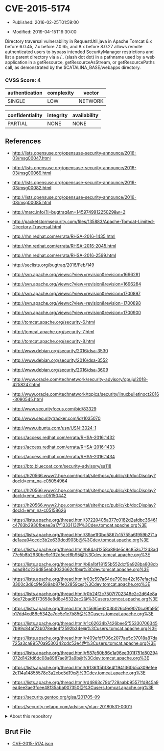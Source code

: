 # CVE-2015-5174

- Published: 2016-02-25T01:59:00

- Modified: 2019-04-15T16:30:00

Directory traversal vulnerability in RequestUtil.java in Apache Tomcat 6.x before 6.0.45, 7.x before 7.0.65, and 8.x before 8.0.27 allows remote authenticated users to bypass intended SecurityManager restrictions and list a parent directory via a /.. (slash dot dot) in a pathname used by a web application in a getResource, getResourceAsStream, or getResourcePaths call, as demonstrated by the $CATALINA_BASE/webapps directory.

### CVSS Score: **4**

| authentication | complexity | vector |
| --- | --- | --- |
| SINGLE | LOW | NETWORK |

| confidentiality | integrity | availability |
| --- | --- | --- |
| PARTIAL | NONE | NONE |

## References

* http://lists.opensuse.org/opensuse-security-announce/2016-03/msg00047.html

* http://lists.opensuse.org/opensuse-security-announce/2016-03/msg00069.html

* http://lists.opensuse.org/opensuse-security-announce/2016-03/msg00082.html

* http://lists.opensuse.org/opensuse-security-announce/2016-03/msg00085.html

* http://marc.info/?l=bugtraq&m=145974991225029&w=2

* http://packetstormsecurity.com/files/135883/Apache-Tomcat-Limited-Directory-Traversal.html

* http://rhn.redhat.com/errata/RHSA-2016-1435.html

* http://rhn.redhat.com/errata/RHSA-2016-2045.html

* http://rhn.redhat.com/errata/RHSA-2016-2599.html

* http://seclists.org/bugtraq/2016/Feb/149

* http://svn.apache.org/viewvc?view=revision&revision=1696281

* http://svn.apache.org/viewvc?view=revision&revision=1696284

* http://svn.apache.org/viewvc?view=revision&revision=1700897

* http://svn.apache.org/viewvc?view=revision&revision=1700898

* http://svn.apache.org/viewvc?view=revision&revision=1700900

* http://tomcat.apache.org/security-6.html

* http://tomcat.apache.org/security-7.html

* http://tomcat.apache.org/security-8.html

* http://www.debian.org/security/2016/dsa-3530

* http://www.debian.org/security/2016/dsa-3552

* http://www.debian.org/security/2016/dsa-3609

* http://www.oracle.com/technetwork/security-advisory/cpujul2018-4258247.html

* http://www.oracle.com/technetwork/topics/security/linuxbulletinoct2016-3090545.html

* http://www.securityfocus.com/bid/83329

* http://www.securitytracker.com/id/1035070

* http://www.ubuntu.com/usn/USN-3024-1

* https://access.redhat.com/errata/RHSA-2016:1432

* https://access.redhat.com/errata/RHSA-2016:1433

* https://access.redhat.com/errata/RHSA-2016:1434

* https://bto.bluecoat.com/security-advisory/sa118

* https://h20566.www2.hpe.com/portal/site/hpsc/public/kb/docDisplay?docId=emr_na-c05054964

* https://h20566.www2.hpe.com/portal/site/hpsc/public/kb/docDisplay?docId=emr_na-c05150442

* https://h20566.www2.hpe.com/portal/site/hpsc/public/kb/docDisplay?docId=emr_na-c05158626

* https://lists.apache.org/thread.html/37220405a377c0182d2afdbc36461c4783b2930fbeae3a17f1333113@%3Cdev.tomcat.apache.org%3E

* https://lists.apache.org/thread.html/39ae1f0bd5867c15755a6f959b271ade1aea04ccdc3b2e639dcd903b@%3Cdev.tomcat.apache.org%3E

* https://lists.apache.org/thread.html/b84ad1258a89de5c9c853c7f2d3ad77e5b8b2930be9e132d5cef6b95@%3Cdev.tomcat.apache.org%3E

* https://lists.apache.org/thread.html/b8a1bf18155b552dcf9a928ba808cbadad84c236d85eab3033662cfb@%3Cdev.tomcat.apache.org%3E

* https://lists.apache.org/thread.html/r03c597a64de790ba42c167efacfa23300c3d6c9fe589ab87fe02859c@%3Cdev.tomcat.apache.org%3E

* https://lists.apache.org/thread.html/r0b24f2c7507f702348e2c2d64e8a5de72bad6173658e8d8e45322ac2@%3Cusers.tomcat.apache.org%3E

* https://lists.apache.org/thread.html/r15695e6203b026c9e9070ca9fa95fb17dd4cd88e5342a7dc5e1e7b85@%3Cusers.tomcat.apache.org%3E

* https://lists.apache.org/thread.html/r1c62634b7426bee5f553307063457b99c84af73b078ede4f2592b34e@%3Cusers.tomcat.apache.org%3E

* https://lists.apache.org/thread.html/r409efdf706c2077ae5c37018a87da725a3ca89570a9530342cdc53e4@%3Cusers.tomcat.apache.org%3E

* https://lists.apache.org/thread.html/r587e50b86c1a96ee301f751d50294072d142fd6dc08a8987ae9f3a9b@%3Cdev.tomcat.apache.org%3E

* https://lists.apache.org/thread.html/r9136ff5b13e4f1941360b5a309efee2c114a14855578c3a2cbe5d19c@%3Cdev.tomcat.apache.org%3E

* https://lists.apache.org/thread.html/rd4863c79bf729aabb95571fd845a9ea4ee3ae3fcee48f35aba007350@%3Cusers.tomcat.apache.org%3E

* https://security.gentoo.org/glsa/201705-09

* https://security.netapp.com/advisory/ntap-20180531-0001/

<details>
<summary>About this repository</summary> 

  This repository is part of the project [Live Hack CVE](https://github.com/Live-Hack-CVE). Main website can be found [www.live-hack.org](https://www.live-hack.org) 
  
  Made by [Sn0wAlice](https://github.com/Sn0wAlice) for the people that care about security and need to have a feed of the latest CVEs. Hope you enjoy it, don't forget to star the repo and follow me on [Twitter](https://twitter.com/Sn0wAlice) and [Github](https://github.com/Sn0wAlice). And that is my [personnal website](https://www.alice-snow.me/)

  - [Home Page](https://github.com/Live-Hack-CVE)
  - [Framework](https://github.com/Live-Hack-CVE/cve-framework)
  - [CVE database](https://github.com/Live-Hack-CVE/full_database)
  - [Changelog](https://github.com/Live-Hack-CVE/Changelog)
</details>

## Brut File

* [CVE-2015-5174.json](https://raw.githubusercontent.com/Live-Hack-CVE/full_database/main/cves/2015/CVE-2015-5174.json)


